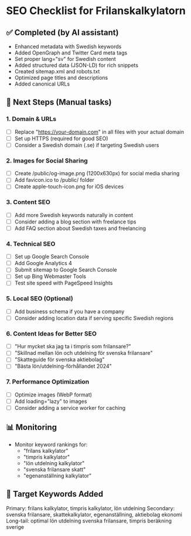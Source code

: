 # SEO Checklist for Frilanskalkylatorn

## ✅ Completed (by AI assistant)
- Enhanced metadata with Swedish keywords
- Added OpenGraph and Twitter Card meta tags  
- Set proper lang="sv" for Swedish content
- Added structured data (JSON-LD) for rich snippets
- Created sitemap.xml and robots.txt
- Optimized page titles and descriptions
- Added canonical URLs

## 🔄 Next Steps (Manual tasks)

### 1. Domain & URLs
- [ ] Replace "https://your-domain.com" in all files with your actual domain
- [ ] Set up HTTPS (required for good SEO)
- [ ] Consider a Swedish domain (.se) if targeting Swedish users

### 2. Images for Social Sharing
- [ ] Create /public/og-image.png (1200x630px) for social media sharing
- [ ] Add favicon.ico to /public/ folder
- [ ] Create apple-touch-icon.png for iOS devices

### 3. Content SEO
- [ ] Add more Swedish keywords naturally in content
- [ ] Consider adding a blog section with freelance tips
- [ ] Add FAQ section about Swedish taxes and freelancing

### 4. Technical SEO  
- [ ] Set up Google Search Console
- [ ] Add Google Analytics 4
- [ ] Submit sitemap to Google Search Console
- [ ] Set up Bing Webmaster Tools
- [ ] Test site speed with PageSpeed Insights

### 5. Local SEO (Optional)
- [ ] Add business schema if you have a company
- [ ] Consider adding location data if serving specific Swedish regions

### 6. Content Ideas for Better SEO
- [ ] "Hur mycket ska jag ta i timpris som frilansare?"
- [ ] "Skillnad mellan lön och utdelning för svenska frilansare"
- [ ] "Skatteguide för svenska aktiebolag"
- [ ] "Bästa lön/utdelning-förhållandet 2024"

### 7. Performance Optimization
- [ ] Optimize images (WebP format)
- [ ] Add loading="lazy" to images
- [ ] Consider adding a service worker for caching

## 📊 Monitoring
- Monitor keyword rankings for:
  - "frilans kalkylator"
  - "timpris kalkylator" 
  - "lön utdelning kalkylator"
  - "svenska frilansare skatt"
  - "egenanställning kalkylator"

## 🎯 Target Keywords Added
Primary: frilans kalkylator, timpris kalkylator, lön utdelning
Secondary: svenska frilansare, skattekalkylator, egenanställning, aktiebolag ekonomi
Long-tail: optimal lön utdelning svenska frilansare, timpris beräkning sverige